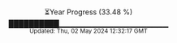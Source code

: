 <p align="center">
⏳Year Progress (33.48 %) <br>
██████████▁▁▁▁▁▁▁▁▁▁▁▁▁▁▁▁▁▁▁▁ <br>
<sub>Updated: Thu, 02 May 2024 12:32:17 GMT</sub>
</p>

